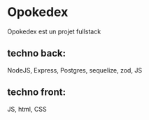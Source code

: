 # Opokedex
Opokedex est un projet fullstack

## techno back:
NodeJS, Express, Postgres, sequelize, zod, JS

## techno front:
JS, html, CSS
